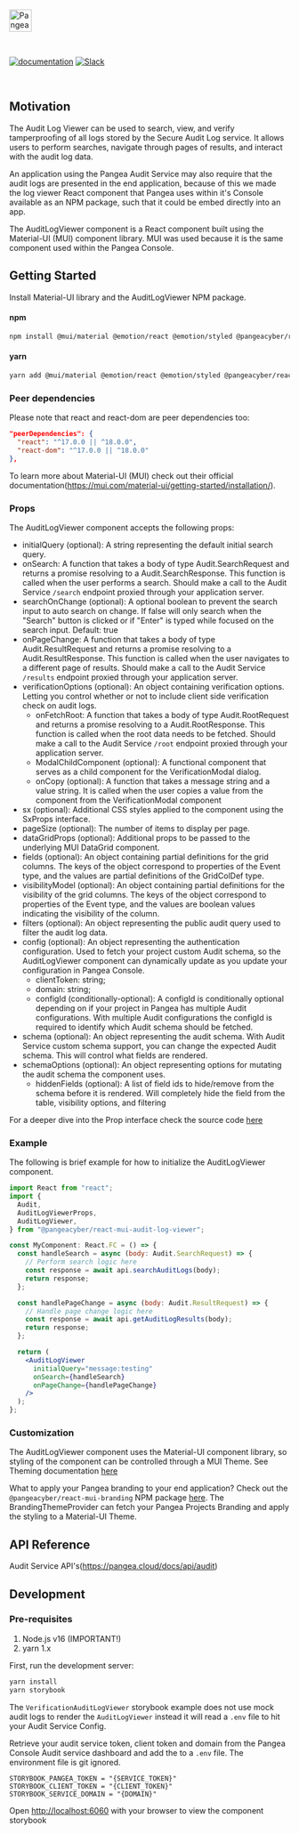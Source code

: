 <p>
  <br />
  <a href="https://pangea.cloud?utm_source=github&utm_medium=node-sdk" target="_blank" rel="noopener noreferrer">
    <img src="https://pangea-marketing.s3.us-west-2.amazonaws.com/pangea-color.svg" alt="Pangea Logo" height="40" />
  </a>
  <br />

</p>

<p>
<br />

[![documentation](https://img.shields.io/badge/documentation-pangea-blue?style=for-the-badge&labelColor=551B76)](https://pangea.cloud/docs/sdk/js/)
[![Slack](https://img.shields.io/badge/Slack-4A154B?style=for-the-badge&logo=slack&logoColor=white)](https://pangea.cloud/join-slack/)

<br />
</p>

## Motivation

The Audit Log Viewer can be used to search, view, and verify tamperproofing of all logs stored by the Secure Audit Log service. It allows users to perform searches, navigate through pages of results, and interact with the audit log data.

An application using the Pangea Audit Service may also require that the audit logs are presented in the end application, because of this we made the log viewer React component that Pangea uses within it's Console available as an NPM package, such that it could be embed directly into an app.

The AuditLogViewer component is a React component built using the Material-UI (MUI) component library. MUI was used because it is the same component used within the Pangea Console.

## Getting Started

Install Material-UI library and the AuditLogViewer NPM package.

#### npm

```bash
npm install @mui/material @emotion/react @emotion/styled @pangeacyber/react-mui-audit-log-viewer
```

#### yarn

```bash
yarn add @mui/material @emotion/react @emotion/styled @pangeacyber/react-mui-audit-log-viewer
```

### Peer dependencies

Please note that react and react-dom are peer dependencies too:

```json
"peerDependencies": {
  "react": "^17.0.0 || ^18.0.0",
  "react-dom": "^17.0.0 || ^18.0.0"
},
```

To learn more about Material-UI (MUI) check out their official documentation(https://mui.com/material-ui/getting-started/installation/).

### Props

The AuditLogViewer component accepts the following props:

- initialQuery (optional): A string representing the default initial search query.
- onSearch: A function that takes a body of type Audit.SearchRequest and returns a promise resolving to a Audit.SearchResponse. This function is called when the user performs a search. Should make a call to the Audit Service `/search` endpoint proxied through your application server.
- searchOnChange (optional): A optional boolean to prevent the search input to auto search on change. If false will only search when the "Search" button is clicked or if "Enter" is typed while focused on the search input. Default: true
- onPageChange: A function that takes a body of type Audit.ResultRequest and returns a promise resolving to a Audit.ResultResponse. This function is called when the user navigates to a different page of results. Should make a call to the Audit Service `/results` endpoint proxied through your application server.
- verificationOptions (optional): An object containing verification options. Letting you control whether or not to include client side verification check on audit logs.
  - onFetchRoot: A function that takes a body of type Audit.RootRequest and returns a promise resolving to a Audit.RootResponse. This function is called when the root data needs to be fetched. Should make a call to the Audit Service `/root` endpoint proxied through your application server.
  - ModalChildComponent (optional): A functional component that serves as a child component for the VerificationModal dialog.
  - onCopy (optional): A function that takes a message string and a value string. It is called when the user copies a value from the component from the VerificationModal component
- sx (optional): Additional CSS styles applied to the component using the SxProps interface.
- pageSize (optional): The number of items to display per page.
- dataGridProps (optional): Additional props to be passed to the underlying MUI DataGrid component.
- fields (optional): An object containing partial definitions for the grid columns. The keys of the object correspond to properties of the Event type, and the values are partial definitions of the GridColDef type.
- visibilityModel (optional): An object containing partial definitions for the visibility of the grid columns. The keys of the object correspond to properties of the Event type, and the values are boolean values indicating the visibility of the column.
- filters (optional): An object representing the public audit query used to filter the audit log data.
- config (optional): An object representing the authentication configuration. Used to fetch your project custom Audit schema, so the AuditLogViewer component can dynamically update as you update your configuration in Pangea Console.
  - clientToken: string;
  - domain: string;
  - configId (conditionally-optional): A configId is conditionally optional depending on if your project in Pangea has multiple Audit configurations. With multiple Audit configurations the configId is required to identify which Audit schema should be fetched.
- schema (optional): An object representing the audit schema. With Audit Service custom schema support, you can change the expected Audit schema. This will control what fields are rendered.
- schemaOptions (optional): An object representing options for mutating the audit schema the component uses.
  - hiddenFields (optional): A list of field ids to hide/remove from the schema before it is rendered. Will completely hide the field from the table, visibility options, and filtering

For a deeper dive into the Prop interface check the source code [here](https://github.com/pangeacyber/pangea-javascript/blob/main/packages/react-mui-audit-log-viewer/src/AuditLogViewer.tsx)

### Example

The following is brief example for how to initialize the AuditLogViewer component.

```jsx
import React from "react";
import {
  Audit,
  AuditLogViewerProps,
  AuditLogViewer,
} from "@pangeacyber/react-mui-audit-log-viewer";

const MyComponent: React.FC = () => {
  const handleSearch = async (body: Audit.SearchRequest) => {
    // Perform search logic here
    const response = await api.searchAuditLogs(body);
    return response;
  };

  const handlePageChange = async (body: Audit.ResultRequest) => {
    // Handle page change logic here
    const response = await api.getAuditLogResults(body);
    return response;
  };

  return (
    <AuditLogViewer
      initialQuery="message:testing"
      onSearch={handleSearch}
      onPageChange={handlePageChange}
    />
  );
};
```

### Customization

The AuditLogViewer component uses the Material-UI component library, so styling of the component can be controlled through a MUI Theme. See Theming documentation [here](https://mui.com/material-ui/customization/theming/)

What to apply your Pangea branding to your end application? Check out the `@pangeacyber/react-mui-branding` NPM package [here](https://github.com/pangeacyber/pangea-javascript/tree/main/packages/react-mui-branding). The BrandingThemeProvider can fetch your Pangea Projects Branding and apply the styling to a Material-UI Theme.

## API Reference

Audit Service API's(https://pangea.cloud/docs/api/audit)

## Development

### Pre-requisites

1. Node.js v16 (IMPORTANT!)
1. yarn 1.x

First, run the development server:

```bash
yarn install
yarn storybook
```

The `VerificationAuditLogViewer` storybook example does not use mock audit logs to render the `AuditLogViewer` instead it will read a `.env` file to hit your Audit Service Config.

Retrieve your audit service token, client token and domain from the Pangea Console Audit service dashboard and add the to a `.env` file. The environment file is git ignored.

```env
STORYBOOK_PANGEA_TOKEN = "{SERVICE_TOKEN}"
STORYBOOK_CLIENT_TOKEN = "{CLIENT_TOKEN}"
STORYBOOK_SERVICE_DOMAIN = "{DOMAIN}"
```

Open [http://localhost:6060](http://localhost:6060) with your browser to view the component storybook
